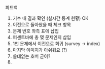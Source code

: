 피드백

1. 기수 내 결과 확인 (실시간 통계 현황) OK
2. 이전으로 돌아왔을 때 체크 항목 
3. 문제 번호 좌측 표에 삽입 
4. 퍼센트바에 총 몇 문제인지 삽입 
5. 1번 문제에서 이전으로 회귀 (survey -> index) 
6. 마지막 이미지가 아쉬워요 (?) 
7. 쓸데없는 호버 굳이? 
8. 